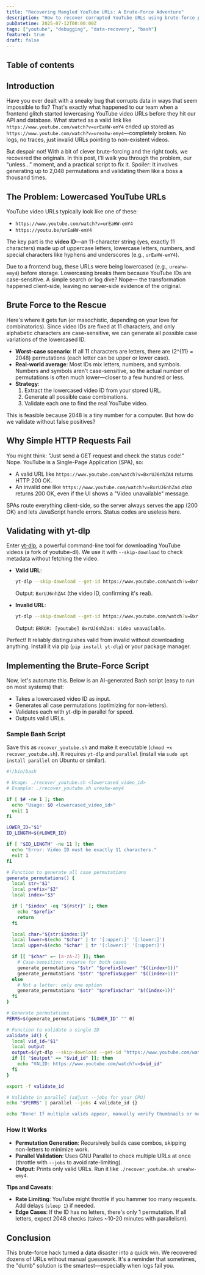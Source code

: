 ```yaml
---
title: "Recovering Mangled YouTube URLs: A Brute-Force Adventure"
description: "How to recover corrupted YouTube URLs using brute-force permutations and yt-dlp validation when a frontend bug lowercases video IDs"
pubDatetime: 2025-07-12T00:00:00Z
tags: ["youtube", "debugging", "data-recovery", "bash"]
featured: true
draft: false
---
```


## Table of contents

## Introduction

Have you ever dealt with a sneaky bug that corrupts data in ways that seem impossible to fix? That's exactly what happened to our team when a frontend glitch started lowercasing YouTube video URLs before they hit our API and database. What started as a valid link like `https://www.youtube.com/watch?v=urEaHW-emY4` ended up stored as `https://www.youtube.com/watch?v=ureahw-emy4`—completely broken. No logs, no traces, just invalid URLs pointing to non-existent videos.

But despair not! With a bit of clever brute-forcing and the right tools, we recovered the originals. In this post, I'll walk you through the problem, our "unless..." moment, and a practical script to fix it. Spoiler: It involves generating up to 2,048 permutations and validating them like a boss a thousand times.

## The Problem: Lowercased YouTube URLs

YouTube video URLs typically look like one of these:

- `https://www.youtube.com/watch?v=urEaHW-emY4`
- `https://youtu.be/urEaHW-emY4`

The key part is the **video ID**—an 11-character string (yes, exactly 11 characters) made up of uppercase letters, lowercase letters, numbers, and special characters like hyphens and underscores (e.g., `urEaHW-emY4`).

Due to a frontend bug, these URLs were being lowercased (e.g., `ureahw-emy4`) before storage. Lowercasing breaks them because YouTube IDs are case-sensitive. A simple search or log dive? Nope— the transformation happened client-side, leaving no server-side evidence of the original.

## Brute Force to the Rescue

Here's where it gets fun (or masochistic, depending on your love for combinatorics). Since video IDs are fixed at 11 characters, and only alphabetic characters are case-sensitive, we can generate all possible case variations of the lowercased ID.

- **Worst-case scenario**: If all 11 characters are letters, there are \(2^{11} = 2048\) permutations (each letter can be upper or lower case).
- **Real-world average**: Most IDs mix letters, numbers, and symbols. Numbers and symbols aren't case-sensitive, so the actual number of permutations is often much lower—closer to a few hundred or less.
- **Strategy**:
  1. Extract the lowercased video ID from your stored URL.
  2. Generate all possible case combinations.
  3. Validate each one to find the real YouTube video.

This is feasible because 2048 is a tiny number for a computer. But how do we validate without false positives?

## Why Simple HTTP Requests Fail

You might think: "Just send a GET request and check the status code!" Nope. YouTube is a Single-Page Application (SPA), so:

- A valid URL like `https://www.youtube.com/watch?v=BxrUJ6nhZA4` returns HTTP 200 OK.
- An invalid one like `https://www.youtube.com/watch?v=BxrUJ6nhZa4` _also_ returns 200 OK, even if the UI shows a "Video unavailable" message.

SPAs route everything client-side, so the server always serves the app (200 OK) and lets JavaScript handle errors. Status codes are useless here.

## Validating with yt-dlp

Enter [yt-dlp](https://github.com/yt-dlp/yt-dlp), a powerful command-line tool for downloading YouTube videos (a fork of youtube-dl). We use it with `--skip-download` to check metadata without fetching the video.

- **Valid URL**:

  ```sh
  yt-dlp --skip-download --get-id https://www.youtube.com/watch?v=BxrUJ6nhZA4
  ```

  Output: `BxrUJ6nhZA4` (the video ID, confirming it's real).

- **Invalid URL**:
  ```sh
  yt-dlp --skip-download --get-id https://www.youtube.com/watch?v=BxrUJ6nhZa4
  ```
  Output: `ERROR: [youtube] BxrUJ6nhZa4: Video unavailable`.

Perfect! It reliably distinguishes valid from invalid without downloading anything. Install it via pip (`pip install yt-dlp`) or your package manager.

## Implementing the Brute-Force Script

Now, let's automate this. Below is an AI-generated Bash script (easy to run on most systems) that:

- Takes a lowercased video ID as input.
- Generates all case permutations (optimizing for non-letters).
- Validates each with yt-dlp in parallel for speed.
- Outputs valid URLs.

### Sample Bash Script

Save this as `recover_youtube.sh` and make it executable (`chmod +x recover_youtube.sh`). It requires `yt-dlp` and `parallel` (install via `sudo apt install parallel` on Ubuntu or similar).

```bash
#!/bin/bash

# Usage: ./recover_youtube.sh <lowercased_video_id>
# Example: ./recover_youtube.sh ureahw-emy4

if [ $# -ne 1 ]; then
  echo "Usage: $0 <lowercased_video_id>"
  exit 1
fi

LOWER_ID="$1"
ID_LENGTH=${#LOWER_ID}

if [ "$ID_LENGTH" -ne 11 ]; then
  echo "Error: Video ID must be exactly 11 characters."
  exit 1
fi

# Function to generate all case permutations
generate_permutations() {
  local str="$1"
  local prefix="$2"
  local index="$3"

  if [ "$index" -eq "${#str}" ]; then
    echo "$prefix"
    return
  fi

  local char="${str:$index:1}"
  local lower=$(echo "$char" | tr '[:upper:]' '[:lower:]')
  local upper=$(echo "$char" | tr '[:lower:]' '[:upper:]')

  if [[ "$char" =~ [a-zA-Z] ]]; then
    # Case-sensitive: recurse for both cases
    generate_permutations "$str" "$prefix$lower" "$((index+1))"
    generate_permutations "$str" "$prefix$upper" "$((index+1))"
  else
    # Not a letter: only one option
    generate_permutations "$str" "$prefix$char" "$((index+1))"
  fi
}

# Generate permutations
PERMS=$(generate_permutations "$LOWER_ID" "" 0)

# Function to validate a single ID
validate_id() {
  local vid_id="$1"
  local output
  output=$(yt-dlp --skip-download --get-id "https://www.youtube.com/watch?v=$vid_id" 2>&1)
  if [[ "$output" == "$vid_id" ]]; then
    echo "VALID: https://www.youtube.com/watch?v=$vid_id"
  fi
}

export -f validate_id

# Validate in parallel (adjust --jobs for your CPU)
echo "$PERMS" | parallel --jobs 4 validate_id {}

echo "Done! If multiple valids appear, manually verify thumbnails or metadata."
```

### How It Works

- **Permutation Generation**: Recursively builds case combos, skipping non-letters to minimize work.
- **Parallel Validation**: Uses GNU Parallel to check multiple URLs at once (throttle with `--jobs` to avoid rate-limiting).
- **Output**: Prints only valid URLs. Run it like `./recover_youtube.sh ureahw-emy4`.

**Tips and Caveats**:

- **Rate Limiting**: YouTube might throttle if you hammer too many requests. Add delays (`sleep 1`) if needed.
- **Edge Cases**: If the ID has no letters, there's only 1 permutation. If all letters, expect 2048 checks (takes ~10-20 minutes with parallelism).

## Conclusion

This brute-force hack turned a data disaster into a quick win. We recovered dozens of URLs without manual guesswork. It's a reminder that sometimes, the "dumb" solution is the smartest—especially when logs fail you.
